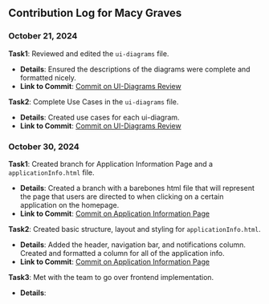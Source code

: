 ## Contribution Log for Macy Graves

### October 21, 2024
**Task1**: Reviewed and edited the `ui-diagrams` file.
- **Details**: Ensured the descriptions of the diagrams were complete and formatted nicely.
- **Link to Commit**: [Commit on UI-Diagrams Review](https://github.com/edwintran235/326-team9/commit/b95ac80dfd5ffd18785e55e27574ab46ca96c838)

**Task2**: Complete Use Cases in the `ui-diagrams` file.
- **Details**: Created use cases for each ui-diagram.
- **Link to Commit**: [Commit on UI-Diagrams Review](https://github.com/edwintran235/326-team9/commit/b53a0bb0509b3f44edfe744892784dfcc50b9073)

### October 30, 2024
**Task1**: Created branch for Application Information Page and a `applicationInfo.html` file.
- **Details**: Created a branch with a barebones html file that will represent the page that users are directed to when clicking on a certain application on the homepage.
- **Link to Commit**: [Commit on Application Information Page](https://github.com/edwintran235/326-team9/commit/5df899a0e5e5b96438a3a068c00f9f82d9304a43)

**Task2**: Created basic structure, layout and styling for `applicationInfo.html`.
- **Details**: Added the header, navigation bar, and notifications column. Created and formatted a column for all of the application info.
- **Link to Commit**: [Commit on Application Information Page](https://github.com/edwintran235/326-team9/commit/1dd42c28ad914e9bd3bb149ab3bdeee94f65446d)

**Task3**: Met with the team to go over frontend implementation.
- **Details**:

